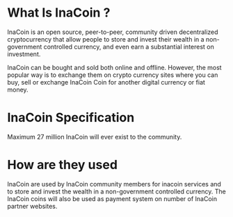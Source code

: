 # What Is InaCoin ?

InaCoin is an open source, peer-to-peer, community driven decentralized cryptocurrency that allow people to store and invest their wealth in a non-government controlled currency, and even earn a substantial interest on investment.

InaCoin can be bought and sold both online and offline. However, the most popular way is to exchange them on crypto currency sites where you can buy, sell or exchange InaCoin Coin for another digital currency or fiat money.

# InaCoin Specification

Maximum 27 million InaCoin will ever exist to the community.

# How are they used

InaCoin are used by InaCoin community members for inacoin services and to store and invest the wealth in a non-government controlled currency. The InaCoin coins will also be used as payment system on number of InaCoin partner websites.
